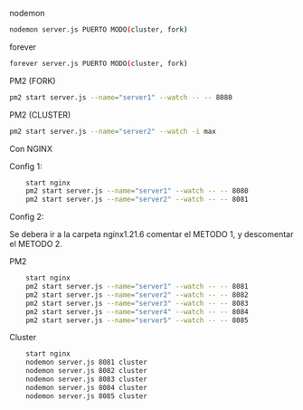 nodemon

```bash
nodemon server.js PUERTO MODO(cluster, fork)
```

forever

```bash
forever server.js PUERTO MODO(cluster, fork)
```

PM2 (FORK)

```bash
pm2 start server.js --name="server1" --watch -- -- 8080
```

PM2 (CLUSTER)

```bash
pm2 start server.js --name="server2" --watch -i max
```

Con NGINX

Config 1:

```bash
    start nginx
    pm2 start server.js --name="server1" --watch -- -- 8080
    pm2 start server.js --name="server2" --watch -- -- 8081
```
Config 2:

Se debera ir a la carpeta nginx1.21.6 comentar el METODO 1, y descomentar el METODO 2.


PM2
```bash
    start nginx
    pm2 start server.js --name="server1" --watch -- -- 8081
    pm2 start server.js --name="server2" --watch -- -- 8082
    pm2 start server.js --name="server3" --watch -- -- 8083
    pm2 start server.js --name="server4" --watch -- -- 8084
    pm2 start server.js --name="server5" --watch -- -- 8085
```

Cluster 

```bash
    start nginx
    nodemon server.js 8081 cluster
    nodemon server.js 8082 cluster
    nodemon server.js 8083 cluster
    nodemon server.js 8084 cluster
    nodemon server.js 8085 cluster
```